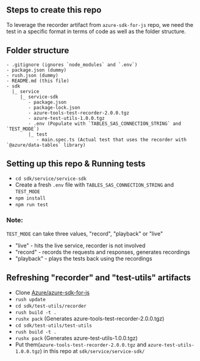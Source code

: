 ## Steps to create this repo

To leverage the recorder artifact from `azure-sdk-for-js` repo, we need the test in a specific format in terms of code as well as the folder structure.

## Folder structure

```
- .gitignore (ignores `node_modules` and `.env`)
- package.json (dummy)
- rush.json (dummy)
- README.md (this file)
- sdk
  |_ service
     |_ service-sdk
        - package.json
        - package-lock.json
        - azure-tools-test-recorder-2.0.0.tgz
        - azure-test-utils-1.0.0.tgz
        - .env (Populate with `TABLES_SAS_CONNECTION_STRING` and `TEST_MODE`)
        |_ test
           - main.spec.ts (Actual test that uses the recorder with `@azure/data-tables` library)
```

## Setting up this repo & Running tests

- `cd sdk/service/service-sdk`
- Create a fresh `.env` file with `TABLES_SAS_CONNECTION_STRING` and `TEST_MODE`
- `npm install`
- `npm run test`

### Note:

`TEST_MODE` can take three values, "record", "playback" or "live"

- "live" - hits the live service, recorder is not involved
- "record" - records the requests and responses, generates recordings
- "playback" - plays the tests back using the recordings

## Refreshing "recorder" and "test-utils" artifacts

- Clone [Azure/azure-sdk-for-js](https://github.com/Azure/azure-sdk-for-js)
- `rush update`
- `cd sdk/test-utils/recorder`
- `rush build -t .`
- `rushx pack` (Generates azure-tools-test-recorder-2.0.0.tgz)
- `cd sdk/test-utils/test-utils`
- `rush build -t .`
- `rushx pack` (Generates azure-test-utils-1.0.0.tgz)
- Put them(`azure-tools-test-recorder-2.0.0.tgz` and `azure-test-utils-1.0.0.tgz`) in this repo at `sdk/service/service-sdk/`
